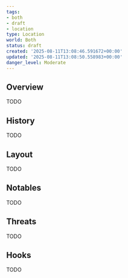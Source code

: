```yaml
---
tags:
- both
- draft
- location
type: Location
world: Both
status: draft
created: '2025-08-11T13:08:46.591672+00:00'
updated: '2025-08-11T13:08:50.558983+00:00'
danger_level: Moderate
---
```



## Overview

TODO
## History

TODO
## Layout

TODO
## Notables

TODO
## Threats

TODO
## Hooks

TODO
